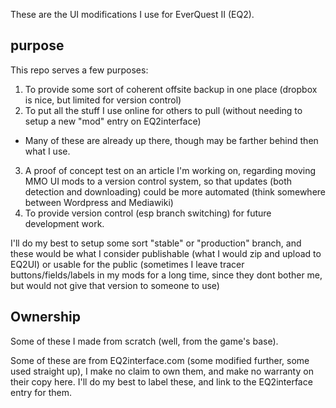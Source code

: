 These are the UI modifications I use for EverQuest II (EQ2).

## purpose
This repo serves a few purposes:

1. To provide some sort of coherent offsite backup in one place (dropbox is nice, but limited for version control)
2. To put all the stuff I use online for others to pull (without needing to setup a new "mod" entry on EQ2interface)
  * Many of these are already up there, though may be farther behind then what I use.
3. A proof of concept test on an article I'm working on, regarding moving MMO UI mods to a version control system, so that updates (both detection and downloading) could be more automated (think somewhere between Wordpress and Mediawiki)
4. To provide version control (esp branch switching) for future development work.
	
I'll do my best to setup some sort "stable" or "production" branch, and these would be what I consider publishable (what I would zip and upload to EQ2UI) or usable for the public (sometimes I leave tracer buttons/fields/labels in my mods for a long time, since they dont bother me, but would not give that version to someone to use)

## Ownership
Some of these I made from scratch (well, from the game's base).

Some of these are from EQ2interface.com (some modified further, some used straight up), I make no claim to own them, and make no warranty on their copy here. I'll do my best to label these, and link to the EQ2interface entry for them.
